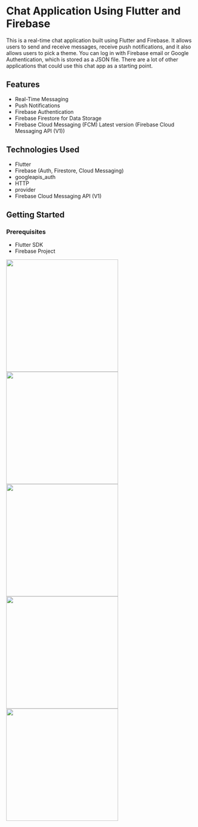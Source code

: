 # Chat Application Using Flutter and Firebase

This is a real-time chat application built using Flutter and Firebase. It allows users to send and receive messages, receive push notifications, and it also allows users to pick a theme. You can log in with Firebase email or Google Authentication, which is stored as a JSON file. There are a lot of other applications that could use this chat app as a starting point.
## Features

- Real-Time Messaging
- Push Notifications
- Firebase Authentication
- Firebase Firestore for Data Storage
- Firebase Cloud Messaging (FCM) Latest version (Firebase Cloud Messaging API (V1))

## Technologies Used

- Flutter
- Firebase (Auth, Firestore, Cloud Messaging)
- googleapis_auth
- HTTP
- provider
- Firebase Cloud Messaging API (V1)

## Getting Started

### Prerequisites

- Flutter SDK
- Firebase Project

<img src="https://github.com/user-attachments/assets/52e1db15-e9fb-45dd-93f6-8e8b750110f1" width="300" />
<img src="https://github.com/user-attachments/assets/a4bacd91-3b90-4865-8047-35f9f612d9aa" width="300" />
<img src="https://github.com/user-attachments/assets/4d26da79-d104-4eab-b6d8-c49666dbd78a" width="300" />
<img src="https://github.com/user-attachments/assets/79eee26d-dd0d-4e8a-a64c-0a66f9b49f16" width="300" />
<img src="https://github.com/user-attachments/assets/c6f30c07-2208-4b86-9137-dd47b04c40a4" width="300" />
